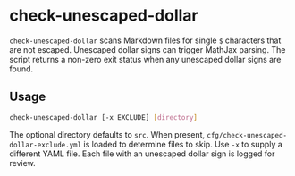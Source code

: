 # check-unescaped-dollar

`check-unescaped-dollar` scans Markdown files for single `$` characters that are
not escaped. Unescaped dollar signs can trigger MathJax parsing. The script
returns a non-zero exit status when any unescaped dollar signs are found.

## Usage

```bash
check-unescaped-dollar [-x EXCLUDE] [directory]
```

The optional directory defaults to `src`. When present,
`cfg/check-unescaped-dollar-exclude.yml` is loaded to determine files to skip.
Use `-x` to supply a different YAML file. Each file with an unescaped dollar
sign is logged for review.
